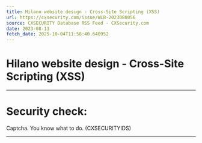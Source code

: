 ```yaml
---
title: Hilano website design - Cross-Site Scripting (XSS)
url: https://cxsecurity.com/issue/WLB-2023080056
source: CXSECURITY Database RSS Feed - CXSecurity.com
date: 2023-08-13
fetch_date: 2025-10-04T11:58:40.640952
---
```


# Hilano website design - Cross-Site Scripting (XSS)

---

# Security check:

Captcha. You know what to do. (CXSECURITYIDS)

---